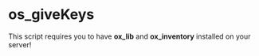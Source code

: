 # os_giveKeys
This script requires you to have **ox_lib** and **ox_inventory** installed on your server!
